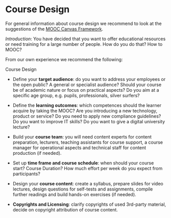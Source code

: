 Course Design
=============

For general information about course design we recommend to look at the suggestions of the [MOOC Canvas Framework](http://mooccanvas.com/use.html).

*Introduction*: You have decided that you want to offer educational resources or need training for a large number of people. How do you do that? How to MOOC?

From our own experience we recommend the following:

Course Design
 -	Define your **target audience**: do you want to address your employees or the open public? A general or specialist audience? Should your course be of academic nature or focus on practical aspects? Do you aim at a specific age group, e.g. pupils, professionals, silver surfers?

 - Define the **learning outcomes**:  which competences should the learner acquire by taking the MOOC? Are you introducing a new technology, product or service? Do you need to apply new compliance guidelines? Do you want to improve IT skills? Do you want to give a digital university lecture?

 - Build your **course team**: you will need content experts for content preparation, lecturers, teaching assistants for course support, a course manager for operational aspects and technical staff for content production (if needed).

 - Set up **time frame and course schedule**: when should your course start? Course Duration? How much effort per week do you expect from participants?

 - Design your **course content**: create a syllabus, prepare slides for video lectures, design questions for self-tests and assignments, compile further readings and build hands-on exercises (if needed).

 - **Copyrights and Licensing**: clarify copyrights of used 3rd-party material, decide on copyright attribution of course content.
